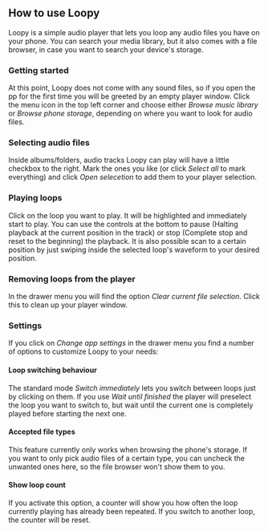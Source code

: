 ## How to use Loopy

Loopy is a simple audio player that lets you loop any audio files you have on your phone. You can search your media library, but it also comes with a file browser, in case you want to search your device's storage.

### Getting started

At this point, Loopy does not come with any sound files, so if you open the pp for the first time you will be greeted by an empty player window. Click the menu icon in the top left corner and choose either *Browse music library* or *Browse phone storage*, depending on where you want to look for audio files. 

### Selecting audio files

Inside albums/folders, audio tracks Loopy can play will have a little checkbox to the right. Mark the ones you like (or click *Select all* to mark everything) and click *Open selecetion* to add them to your player selection.

### Playing loops

Click on the loop you want to play. It will be highlighted and immediately start to play. You can use the controls at the bottom to pause (Halting playback at the current position in the track) or stop (Complete stop and reset to the beginning) the playback. It is also possible scan to a certain position by just swiping inside the selected loop's waveform to your desired position.

### Removing loops from the player

In the drawer menu you will find the option *Clear current file selection*. Click this to clean up your player window. 

### Settings

If you click on *Change app settings* in the drawer menu you find a number of options to customize Loopy to your needs:

#### Loop switching behaviour

The standard mode *Switch immediately* lets you switch between loops just by clicking on them. If you use *Wait until finished* the player will preselect the loop you want to switch to, but wait until the current one is completely played before starting the next one.

#### Accepted file types

This feature currently only works when browsing the phone's storage. If you want to only pick audio files of a certain type, you can uncheck the unwanted ones here, so the file browser won't show them to you.

#### Show loop count

If you activate this option, a counter will show you how often the loop currently playing has already been repeated. If you switch to another loop, the counter will be reset.



